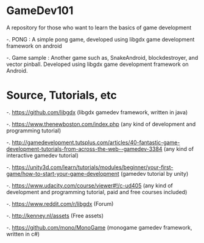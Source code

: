 # GameDev101
A repository for those who want to learn the basics of game development

-. PONG : A simple pong game, developed using libgdx game development framework on android

-. Game sample : Another game such as, SnakeAndroid, blockdestroyer, and vector pinball. Developed using libgdx game development framework on Android.



# Source, Tutorials, etc
-. https://github.com/libgdx (libgdx gamedev framework, written in java)

-. https://www.thenewboston.com/index.php (any kind of development and programming tutorial)

-. http://gamedevelopment.tutsplus.com/articles/40-fantastic-game-development-tutorials-from-across-the-web--gamedev-3384 (any kind of interactive gamedev tutorial)

-. https://unity3d.com/learn/tutorials/modules/beginner/your-first-game/how-to-start-your-game-development (gamedev tutorial by unity)

-. https://www.udacity.com/course/viewer#!/c-ud405 (any kind of development and programming tutorial, paid and free courses included)

-. https://www.reddit.com/r/libgdx (Forum)

-. http://kenney.nl/assets (Free assets)

-. https://github.com/mono/MonoGame (monogame gamedev framework, written in c#)
